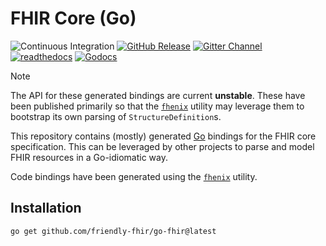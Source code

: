 # FHIR Core (Go)

![Continuous Integration](https://img.shields.io/github/actions/workflow/status/friendly-fhir/go-fhir/.github%2Fworkflows%2Fpostsubmit.yaml?logo=github)
[![GitHub Release](https://img.shields.io/github/v/release/friendly-fhir/go-fhir?include_prereleases)][github-releases]
[![Gitter Channel](https://img.shields.io/badge/matrix-%23friendly--fhir-darkcyan?logo=gitter)][gitter-channel]
[![readthedocs](https://img.shields.io/badge/docs-readthedocs-blue?logo=readthedocs&logoColor=white)][docs]
[![Godocs](https://img.shields.io/badge/docs-godocs-blue?logo=go&logoColor=white)][go-docs]

> [!NOTE]
> The API for these generated bindings are current **unstable**.
> These have been published primarily so that the [`fhenix`] utility may
> leverage them to bootstrap its own parsing of `StructureDefinition`s.

This repository contains (mostly) generated [Go] bindings for the FHIR core
specification. This can be leveraged by other projects to parse and model
FHIR resources in a Go-idiomatic way.

Code bindings have been generated using the [`fhenix`] utility.

[Go]: https://golang.org/

[gitter-channel]: https://matrix.to/#/#friendly-fhir:gitter.im
[docs]: https://friendly-fhir.github.io/go-fhir/
[go-docs]: https://pkg.go.dev/github.com/friendly-fhir/go-fhir
[github-releases]: https://github.com/friendly-fhir/go-fhir/releases
[`fhenix`]: https://github.com/friendly-fhir/fhenix

## Installation

```bash
go get github.com/friendly-fhir/go-fhir@latest
```
